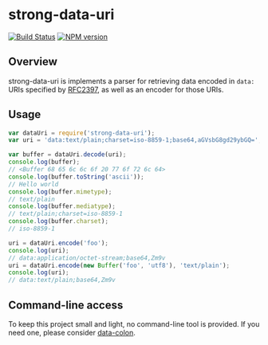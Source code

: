 # strong-data-uri

[![Build Status](https://travis-ci.org/strongloop/strong-data-uri.png?branch=master)](https://travis-ci.org/strongloop/strong-data-uri)
[![NPM version](https://badge.fury.io/js/strong-data-uri.png)](http://badge.fury.io/js/strong-data-uri)

## Overview
strong-data-uri is implements a parser for retrieving data encoded
in `data:` URIs specified by [RFC2397](http://www.ietf.org/rfc/rfc2397.txt),
as well as an encoder for those URIs.

## Usage

```js
var dataUri = require('strong-data-uri');
var uri = 'data:text/plain;charset=iso-8859-1;base64,aGVsbG8gd29ybGQ=';

var buffer = dataUri.decode(uri);
console.log(buffer);
// <Buffer 68 65 6c 6c 6f 20 77 6f 72 6c 64>
console.log(buffer.toString('ascii'));
// Hello world
console.log(buffer.mimetype);
// text/plain
console.log(buffer.mediatype);
// text/plain;charset=iso-8859-1
console.log(buffer.charset);
// iso-8859-1

uri = dataUri.encode('foo');
console.log(uri);
// data:application/octet-stream;base64,Zm9v
uri = dataUri.encode(new Buffer('foo', 'utf8'), 'text/plain');
console.log(uri);
// data:text/plain;base64,Zm9v
```

## Command-line access

To keep this project small and light, no command-line tool is provided.  If you
need one, please consider [data-colon](https://github.com/hildjj/data-colon).
